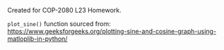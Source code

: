 Created for COP-2080 L23 Homework.

`plot_sine()` function sourced from: https://www.geeksforgeeks.org/plotting-sine-and-cosine-graph-using-matloplib-in-python/
